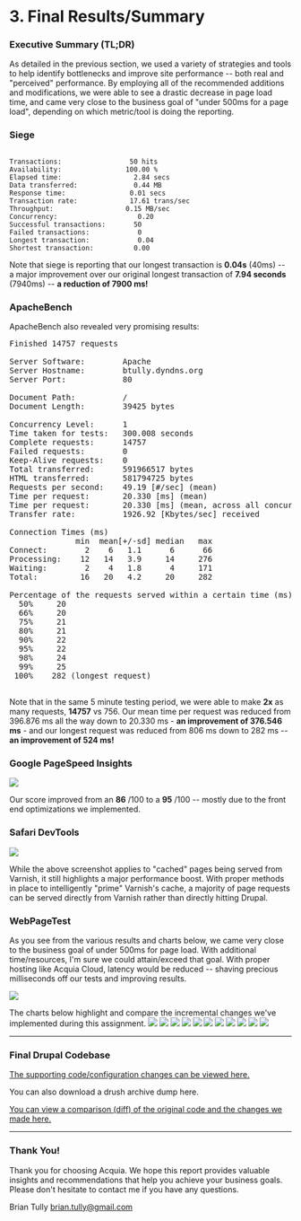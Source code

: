 # 3. Final Results/Summary

### Executive Summary (TL;DR)

As detailed in the previous section, we used a variety of strategies and tools to help identify bottlenecks and improve site performance -- both real and "perceived" performance. By employing all of the recommended additions and modifications, we were able to see a drastic decrease in page load time, and came very close to the business goal of "under 500ms for a page load", depending on which metric/tool is doing the reporting. 



### Siege

<pre><code>
Transactions:		          50 hits
Availability:		         100.00 %
Elapsed time:		           2.84 secs
Data transferred:	           0.44 MB
Response time:		          0.01 secs
Transaction rate:	          17.61 trans/sec
Throughput:		             0.15 MB/sec
Concurrency:		            0.20
Successful transactions:       50
Failed transactions:	        0
Longest transaction:	        0.04
Shortest transaction:	       0.00
</code></pre>

Note that siege is reporting that our longest transaction is **0.04s** (40ms) -- a major improvement over our original longest transaction of **7.94 seconds** (7940ms) -- **a reduction of 7900 ms!**

### ApacheBench

ApacheBench also revealed very promising results:

<pre>Finished 14757 requests

Server Software:        Apache
Server Hostname:        btully.dyndns.org
Server Port:            80

Document Path:          /
Document Length:        39425 bytes

Concurrency Level:      1
Time taken for tests:   300.008 seconds
Complete requests:      14757
Failed requests:        0
Keep-Alive requests:    0
Total transferred:      591966517 bytes
HTML transferred:       581794725 bytes
Requests per second:    49.19 [#/sec] (mean)
Time per request:       20.330 [ms] (mean)
Time per request:       20.330 [ms] (mean, across all concurrent requests)
Transfer rate:          1926.92 [Kbytes/sec] received

Connection Times (ms)
              min  mean[+/-sd] median   max
Connect:        2    6   1.1      6      66
Processing:    12   14   3.9     14     276
Waiting:        2    4   1.8      4     171
Total:         16   20   4.2     20     282

Percentage of the requests served within a certain time (ms)
  50%     20
  66%     20
  75%     21
  80%     21
  90%     22
  95%     22
  98%     24
  99%     25
 100%    282 (longest request)
 </pre>

Note that in the same 5 minute testing period, we were able to make **2x** as many requests, **14757** vs 756. Our mean time per request was reduced from 396.876 ms all the way down to 20.330 ms - **an improvement of 376.546 ms** - and our longest request was reduced from 806 ms down to 282 ms -- **an improvement of 524 ms!**


### Google PageSpeed Insights

![](images/final-results-pagespeed-insights.png)

Our score improved from an **86** /100 to a **95** /100 -- mostly due to the front end optimizations we implemented.



### Safari DevTools
![](images/safari-devtools-final.png)

While the above screenshot applies to "cached" pages being served from Varnish, it still highlights a major performance boost. With proper methods in place to intelligently "prime" Varnish's cache, a majority of page requests can be served directly from Varnish rather than directly hitting Drupal.

### WebPageTest

As you see from the various results and charts below, we came very close to the business goal of under 500ms for page load. With additional time/resources, I'm sure we could attain/exceed that goal. With proper hosting like Acquia Cloud, latency would be reduced -- shaving precious milliseconds off our tests and improving results.

![](images/final-results-webpagetest.png)

The charts below highlight and compare the incremental changes we've implemented during this assignment.
![](images/final-results-wpt-visual-progress.png)
![](images/final-results-wpt-visual-progress.png)
![](images/final-results-wpt-TTFB.png)
![](images/final-results-dom-content-loaded.png)
![](images/final-results-wpt-load-time-onload.png)
![](images/final-results-wpt-fully-loaded.png)
![](images/final-results-wpt-speed-index.png)
![](images/final-results-wpt-img-req.png)
![](images/final-results-wpt-img-bytes.png)
![](images/final-results-wpt-css-req.png)
![](images/final-results-wpt-css-bytes.png)

---

### Final Drupal Codebase

[The supporting code/configuration changes can be viewed here.](https://github.com/briantully/codeassignment-drupal/tree/results)

You can also download a drush archive dump here.

[You can view a comparison (diff) of the original code and the changes we made here.](https://github.com/briantully/codeassignment-drupal/compare/master...results)

---

### Thank You!

Thank you for choosing Acquia. We hope this report provides valuable insights and recommendations that help you achieve your business goals. Please don't hesitate to contact me if you have any questions.

Brian Tully
brian.tully@gmail.com
